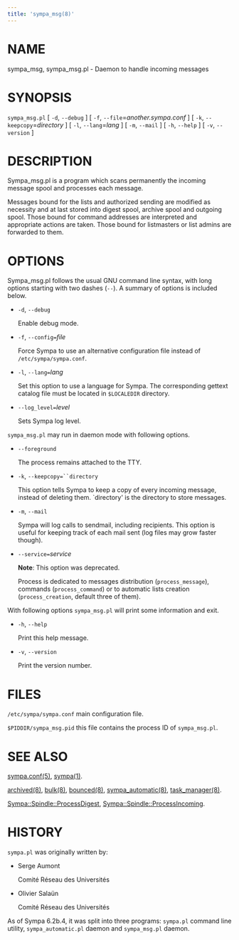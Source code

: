 ```yaml
---
title: 'sympa_msg(8)'
---
```


# NAME

sympa\_msg, sympa\_msg.pl - Daemon to handle incoming messages

# SYNOPSIS

`sympa_msg.pl` \[ `-d`, `--debug` \]
\[ `-f`, `--file`=_another.sympa.conf_ \]
\[ `-k`, `--keepcopy`=_directory_ \]
\[ `-l`, `--lang`=_lang_ \] \[ `-m`, `--mail` \]
\[ `-h`, `--help` \] \[ `-v`, `--version` \]

# DESCRIPTION

Sympa\_msg.pl is a program which scans permanently the incoming message spool
and processes each message.

Messages bound for the lists and authorized sending are modified as necessity
and at last stored into digest spool, archive spool and outgoing spool.
Those bound for command addresses are interpreted and appropriate actions are
taken.
Those bound for listmasters or list admins are forwarded to them.

# OPTIONS

Sympa\_msg.pl follows the usual GNU command line syntax,
with long options starting with two dashes (`--`).  A summary of
options is included below.

- `-d`, `--debug`

    Enable debug mode.

- `-f`, `--config=`_file_

    Force Sympa to use an alternative configuration file instead
    of `/etc/sympa/sympa.conf`.

- `-l`, `--lang=`_lang_

    Set this option to use a language for Sympa. The corresponding
    gettext catalog file must be located in `$LOCALEDIR`
    directory.

- `--log_level=`_level_

    Sets Sympa log level.

`sympa_msg.pl` may run in daemon mode with following options.

- `--foreground`

    The process remains attached to the TTY.

- `-k`, `--keepcopy=``directory`

    This option tells Sympa to keep a copy of every incoming message, 
    instead of deleting them. \`directory' is the directory to 
    store messages.

- `-m`, `--mail`

    Sympa will log calls to sendmail, including recipients. This option is
    useful for keeping track of each mail sent (log files may grow faster
    though).

- `--service=`_service_

    **Note**:
    This option was deprecated.

    Process is dedicated to messages distribution (`process_message`),
    commands (`process_command`) or to automatic lists
    creation (`process_creation`, default three of them).

With following options `sympa_msg.pl` will print some information and exit.

- `-h`, `--help`

    Print this help message.

- `-v`, `--version`

    Print the version number.

# FILES

`/etc/sympa/sympa.conf` main configuration file.

`$PIDDIR/sympa_msg.pid` this file contains the process ID
of `sympa_msg.pl`.

# SEE ALSO

[sympa.conf(5)](./sympa.conf.5.md), [sympa(1)](./sympa.1.md).

[archived(8)](./archived.8.md), [bulk(8)](./bulk.8.md), [bounced(8)](./bounced.8.md), [sympa\_automatic(8)](./sympa_automatic.8.md),
[task\_manager(8)](./task_manager.8.md).

[Sympa::Spindle::ProcessDigest](./Sympa-Spindle-ProcessDigest.3.md),
[Sympa::Spindle::ProcessIncoming](./Sympa-Spindle-ProcessIncoming.3.md).

# HISTORY

`sympa.pl` was originally written by:

- Serge Aumont

    Comité Réseau des Universités

- Olivier Salaün

    Comité Réseau des Universités

As of Sympa 6.2b.4, it was split into three programs:
`sympa.pl` command line utility, `sympa_automatic.pl` daemon and
`sympa_msg.pl` daemon.
